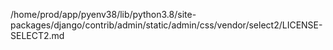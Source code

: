 /home/prod/app/pyenv38/lib/python3.8/site-packages/django/contrib/admin/static/admin/css/vendor/select2/LICENSE-SELECT2.md